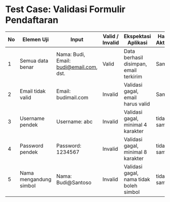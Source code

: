 # Test Case: Validasi Formulir Pendaftaran

| No | Elemen Uji             | Input                                                            | Valid / Invalid | Ekspektasi Aplikasi                     | Hasil Aktual | Status |
|----|------------------------|------------------------------------------------------------------|------------------|-----------------------------------------|--------------|--------|
| 1  | Semua data benar       | Nama: Budi, Email: budi@email.com, dst.                          | Valid            | Data berhasil disimpan, email terkirim  | Sama         | Pass   |
| 2  | Email tidak valid      | Email: budimail.com                                              | Invalid          | Validasi gagal, email harus valid       | Sama         | Pass   |
| 3  | Username pendek        | Username: abc                                                    | Invalid          | Validasi gagal, minimal 4 karakter      | tidak sama         | Fail   |
| 4  | Password pendek        | Password: 1234567                                                | Invalid          | Validasi gagal, minimal 8 karakter      | tidak sama         | Fail   |
| 5  | Nama mengandung simbol | Nama: Budi@Santoso                                               | Invalid          | Validasi gagal, nama tidak boleh simbol | tidak sama         | Fail   |

